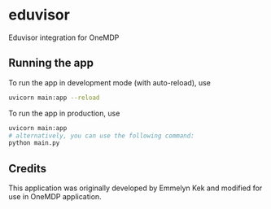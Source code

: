 # eduvisor

Eduvisor integration for OneMDP

## Running the app

To run the app in development mode (with auto-reload), use

```sh
uvicorn main:app --reload
```

To run the app in production, use

```sh
uvicorn main:app
# alternatively, you can use the following command:
python main.py
```

## Credits

This application was originally developed by Emmelyn Kek and modified for use in OneMDP application.
